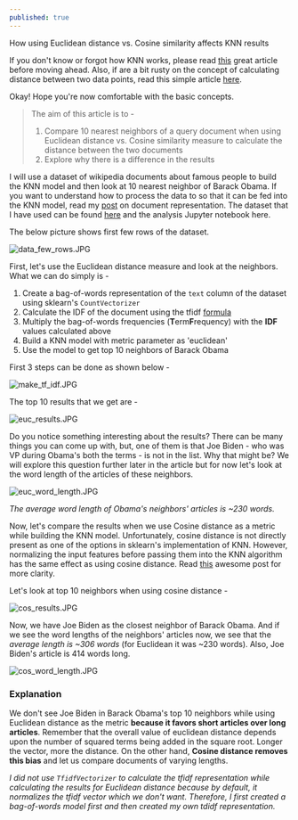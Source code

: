 ```yaml
---
published: true
---
```

How using Euclidean distance vs. Cosine similarity affects KNN results

If you don't know or forgot how KNN works, please read [this](https://towardsdatascience.com/machine-learning-basics-with-the-k-nearest-neighbors-algorithm-6a6e71d01761) great article before moving ahead. Also, if are a bit rusty on the concept of calculating distance between two data points, read this simple article [here](https://cmry.github.io/notes/euclidean-v-cosine).

Okay! Hope you're now comfortable with the basic concepts. 

> The aim of this article is to - 
> 1. Compare 10 nearest neighbors of a query document when using Euclidean distance vs. Cosine similarity measure to calculate the distance between the two documents
> 2. Explore why there is a difference in the results

I will use a dataset of wikipedia documents about famous people to build the KNN model and then look at 10 nearest neighbor of Barack Obama. If you want to understand how to process the data to so that it can be fed into the KNN model, read my [post](https://akshayjadiya.github.io/basic-document-representation/) on document representation. The dataset that I have used can be found [here](https://www.kaggle.com/sameersmahajan/people-wikipedia-data) and the analysis Jupyter notebook here.

The below picture shows first few rows of the dataset.

![data_few_rows.JPG]({{site.baseurl}}/images/euc_vs_cos/data_few_rows.JPG)


First, let's use the Euclidean distance measure and look at the neighbors. What we can do simply is - 
1. Create a bag-of-words representation of the `text` column of the dataset using sklearn's `CountVectorizer`
2. Calculate the IDF of the document using the tfidf [formula](https://apple.github.io/turicreate/docs/api/generated/turicreate.text_analytics.tf_idf.html) 
3. Multiply the bag-of-words frequencies (**T**erm**F**requency) with the **IDF** values calculated above
4. Build a KNN model with metric parameter as 'euclidean'
5. Use the model to get top 10 neighbors of Barack Obama



First 3 steps can be done as shown below - 

![make_tf_idf.JPG]({{site.baseurl}}/images/euc_vs_cos/make_tf_idf.JPG)

The top 10 results that we get are - 

![euc_results.JPG]({{site.baseurl}}/images/euc_vs_cos/euc_results.JPG)

Do you notice something interesting about the results? There can be many things you can come up with, but, one of them is that Joe Biden - who was VP during Obama's both the terms - is not in the list. Why that might be? We will explore this question further later in the article but for now let's look at the word length of the articles of these neighbors.

![euc_word_length.JPG]({{site.baseurl}}/images/euc_vs_cos/euc_word_length.JPG)

_The average word length of Obama's neighbors' articles is ~230 words._

Now, let's compare the results when we use Cosine distance as a metric while building the KNN model. Unfortunately, cosine distance is not directly present as one of the options in sklearn's implementation of KNN. However, normalizing the input features before passing them into the KNN algorithm has the same effect as using cosine distance. Read [this](https://newbedev.com/using-cosine-distance-with-scikit-learn-kneighborsclassifier) awesome post for more clarity.

Let's look at top 10 neighbors when using cosine distance - 

![cos_results.JPG]({{site.baseurl}}/images/euc_vs_cos/cos_results.JPG)

Now, we have Joe Biden as the closest neighbor of Barack Obama. And if we see the word lengths of the neighbors' articles now, we see that the _average length is ~306 words_ (for Euclidean it was ~230 words). Also, Joe Biden's article is 414 words long.

![cos_word_length.JPG]({{site.baseurl}}/images/euc_vs_cos/cos_word_length.JPG)

### Explanation

We don't see Joe Biden in Barack Obama's top 10 neighbors while using Euclidean distance as the metric **because it favors short articles over long articles**. Remember that the overall value of euclidean distance depends upon the number of squared terms being added in the square root. Longer the vector, more the distance. On the other hand, **Cosine distance removes this bias** and let us compare documents of varying lengths.

_I did not use `TfidfVectorizer` to calculate the tfidf representation while calculating the results for Euclidean distance because by default, it normalizes the tfidf vector which we don't want. Therefore, I first created a bag-of-words model first and then created my own tdidf representation._
